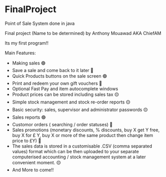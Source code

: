 # FinalProject
Point of Sale System done in java

Final project (Name to be determined) by Anthony Mouawad AKA ChiefAM

Its my first program!!

Main Features:
- Making sales 🟢
- Save a sale and come back to it later 🔴
- Quick Products buttons on the sale screen 🟢
- Print and redeem your own gift vouchers 🔴
- Optional Fast Pay and item autocomplete windows 
- Product prices can be stored including sales tax 🟡
- Simple stock management and stock re-order reports 🟡
- Basic security: sales, supervisor and administrator passwords 🟡
- Sales reports 🟢
- Customor orders ( searching / order statuses) 🔴
- Sales promotions (monetary discounts, % discounts, buy X get Y free, buy X for £ Y, buy X or more of the same product then change item price to £Y) 🔴
- The sales data is stored in a customisable .CSV (comma separated values) format which can be then uploaded to your separate computerised accounting / stock management system at a later convenient moment. 🟡
- And More to come!!